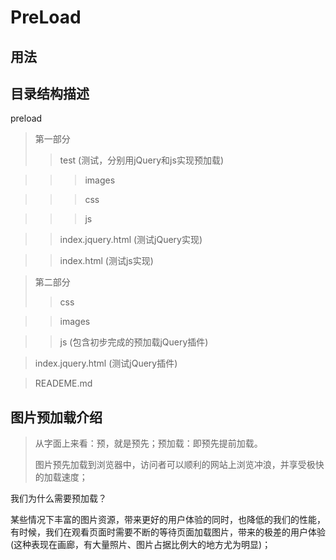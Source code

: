 # PreLoad

## 用法



## 目录结构描述

preload

>第一部分
>>test   (测试，分别用jQuery和js实现预加载)

>>>images

>>>css

>>>js

>>index.jquery.html  (测试jQuery实现)

>>index.html    (测试js实现)

>第二部分
>>css    

>>images   

>>js  (包含初步完成的预加载jQuery插件)

>index.jquery.html (测试jQuery插件)

>READEME.md





## 图片预加载介绍

>从字面上来看：预，就是预先；预加载：即预先提前加载。
>
>图片预先加载到浏览器中，访问者可以顺利的网站上浏览冲浪，并享受极快的加载速度；

我们为什么需要预加载？

某些情况下丰富的图片资源，带来更好的用户体验的同时，也降低的我们的性能，有时候，我们在观看页面时需要不断的等待页面加载图片，带来的极差的用户体验(这种表现在画廊，有大量照片、图片占据比例大的地方尤为明显)；






